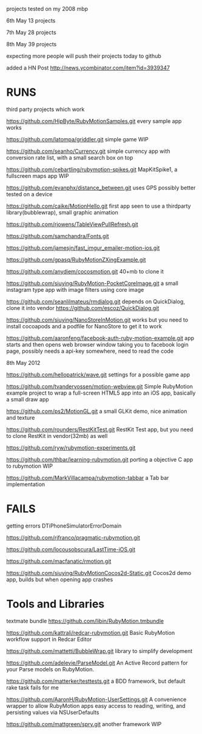 
projects tested on my 2008 mbp 

6th May 13 projects

7th May 28 projects

8th May 39 projects

expecting more people will push their projects today to github

added a HN Post
http://news.ycombinator.com/item?id=3939347

RUNS
====
third party projects which work

https://github.com/HipByte/RubyMotionSamples.git
every sample app works

https://github.com/latompa/griddler.git
simple game WIP

https://github.com/seanho/Currency.git
simple currency app with conversion rate list, with a small search box on top 

https://github.com/cebartling/rubymotion-spikes.git
MapKitSpike1, a fullscreen maps app WIP

https://github.com/evanphx/distance_between.git
uses GPS possibly better tested on a device

https://github.com/caike/MotionHello.git
first app seen to use a thirdparty library(bubblewrap), small graphic animation

https://github.com/rjowens/TableViewPullRefresh.git

https://github.com/samchandra/Fonts.git

https://github.com/jamesjn/fast_imgur_emailer-motion-ios.git

https://github.com/gpasq/RubyMotionZXingExample.git

https://github.com/anydiem/cocosmotion.git 40+mb to clone it

https://github.com/siuying/RubyMotion-PocketCoreImage.git a small instagram type app with image filters using core image


https://github.com/seanlilmateus/rmdialog.git 
depends on QuickDialog, clone it into vendor https://github.com/escoz/QuickDialog.git


https://github.com/siuying/NanoStoreInMotion.git
works but you need to install cocoapods and a podfile for NanoStore to get it to work

https://github.com/aaronfeng/facebook-auth-ruby-motion-example.git
app starts and then opens web browser window taking you to  facebook login page, possibly needs a api-key somewhere, need to read the code

8th May 2012

https://github.com/hellopatrick/wave.git
settings for a possible game app

https://github.com/tvandervossen/motion-webview.git
Simple RubyMotion example project to wrap a full-screen HTML5 app into an iOS app, basically a small draw app

https://github.com/ps2/MotionGL.git
a small GLKit demo, nice animation and texture

https://github.com/rounders/RestKitTest.git
RestKit Test app, but you need to clone RestKit in vendor(32mb) as well 

https://github.com/ryw/rubymotion-experiments.git

https://github.com/thbar/learning-rubymotion.git
porting a objective C app to rubymotion WIP

https://github.com/MarkVillacampa/rubymotion-tabbar
a Tab bar implementation

FAILS
=====
getting errors DTiPhoneSimulatorErrorDomain


https://github.com/rjfranco/pragmatic-rubymotion.git

https://github.com/locousobscura/LastTime-iOS.git

https://github.com/macfanatic/rmotion.git
 
https://github.com/siuying/RubyMotionCocos2d-Static.git
Cocos2d demo app, builds but when opening app crashes



Tools and Libraries
===================

textmate bundle
https://github.com/libin/RubyMotion.tmbundle

https://github.com/kattrali/redcar-rubymotion.git
Basic RubyMotion workflow support in Redcar Editor

https://github.com/mattetti/BubbleWrap.git 
library to simplify development

https://github.com/adelevie/ParseModel.git
An Active Record pattern for your Parse models on RubyMotion.


https://github.com/matterker/testtests.git 
a BDD framework, but default rake task fails for me


https://github.com/AaronH/RubyMotion-UserSettings.git
A convenience wrapper to allow RubyMotion apps easy access to reading, writing, and persisting values via NSUserDefaults

https://github.com/mattgreen/spry.git
another framework WIP



